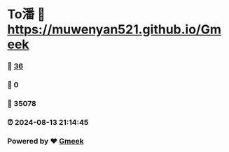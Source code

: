 # To潘 :link: https://muwenyan521.github.io/Gmeek 
### :page_facing_up: [36](https://muwenyan521.github.io/Gmeek/tag.html) 
### :speech_balloon: 0 
### :hibiscus: 35078 
### :alarm_clock: 2024-08-13 21:14:45 
### Powered by :heart: [Gmeek](https://github.com/Meekdai/Gmeek)
